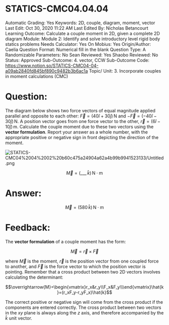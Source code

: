 # STATICS-CMC04.04.04

Automatic Grading: Yes
Keywords: 2D, couple, diagram, moment, vector
Last Edit: Oct 30, 2020 11:22 AM
Last Edited By: Nicholas Betancourt
Learning Outcome: Calculate a couple moment in 2D, given a complete 2D diagram
Module: Module 2: Identify and solve introductory level rigid body statics problems
Needs Calculator: Yes
On Mobius: Yes
Origin/Author: Caelia
Question Format: Numerical fill in the blank
Question Type: A
Randomizable Parameters: No
Sean Reviewed: Yes
Shaobo Reviewed: No
Status: Approved
Sub-Outcome: 4. vector, CCW
Sub-Outcome Code: https://www.notion.so/STATICS-CMC04-04-a09ab2840fd845bf890c9482b3b6ac1a
Topic/ Unit: 3. Incorporate couples in moment calculations (CMC)

# Question:

The diagram below shows two force vectors of equal magnitude applied parallel and opposite to each other:  $\overrightarrow{F}=(40\hat{i}+30\hat{j})\,\mathrm{N}$ and $-\overrightarrow{F}=(-40\hat{i}-30\hat{j})\,\mathrm{N}$. A position vector goes from one force vector to the other, $\overrightarrow{r}=(6\hat{i}-10\hat{j})\,\mathrm{m}$. Calculate the couple moment due to these two vectors using the **vector formulation**. Report your answer as a whole number, with the appropriate positive or negative sign in front depicting the direction of the moment.

![STATICS-CMC04%2004%2002%20b60c475a24904a62a4b99b9941523133/Untitled.png](STATICS-CMC04%2004%2002%20b60c475a24904a62a4b99b9941523133/Untitled.png)

$$\overrightarrow{M}=(\_\_\_\,\hat{k})\,\mathrm{N\cdot m}$$

# Answer:

$$\overrightarrow{M}=(580\,\hat{k})\,\mathrm{N\cdot m}$$

# Feedback:

The **vector formulation** of a couple moment has the form:

$$\overrightarrow{M}=\overrightarrow{r}\times\overrightarrow{F}$$

where $\overrightarrow{M}$ is the moment, $\overrightarrow{r}$ is the position vector from one coupled force to another, and $\overrightarrow{F}$ is the force vector to which the position vector is pointing. Remember that a cross product between two 2D vectors involves calculating the determinant:

$$\overrightarrow{M}=\begin{vmatrix}r_x&r_y\\F_x&F_y\\\end{vmatrix}\hat{k}=(r_xF_y-r_yF_x)\hat{k}$$

The correct positive or negative sign will come from the cross product if the components are entered correctly. The cross product between two vectors in the $xy$ plane is always along the $z$ axis, and therefore accompanied by the $\hat{k}$ unit vector.